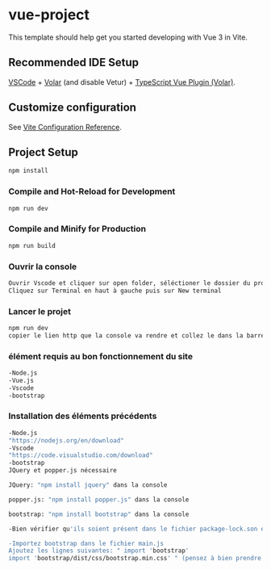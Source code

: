 # vue-project

This template should help get you started developing with Vue 3 in Vite.

## Recommended IDE Setup

[VSCode](https://code.visualstudio.com/) + [Volar](https://marketplace.visualstudio.com/items?itemName=Vue.volar) (and disable Vetur) + [TypeScript Vue Plugin (Volar)](https://marketplace.visualstudio.com/items?itemName=Vue.vscode-typescript-vue-plugin).

## Customize configuration

See [Vite Configuration Reference](https://vitejs.dev/config/).

## Project Setup

```sh
npm install
```

### Compile and Hot-Reload for Development

```sh
npm run dev
```

### Compile and Minify for Production

```sh
npm run build
```
### Ouvrir la console

```sh
Ouvrir Vscode et cliquer sur open folder, séléctioner le dossier du projet.
Cliquez sur Terminal en haut à gauche puis sur New terminal
```
### Lancer le projet

```sh
npm run dev
copier le lien http que la console va rendre et collez le dans la barre de recherche Google
```


### élément requis au bon fonctionnement du site 

```sh
-Node.js
-Vue.js
-Vscode
-bootstrap
```
### Installation des éléments précédents

```sh
-Node.js
"https://nodejs.org/en/download"
-Vscode
"https://code.visualstudio.com/download"
-bootstrap
JQuery et popper.js nécessaire

JQuery: "npm install jquery" dans la console

popper.js: "npm install popper.js" dans la console

bootstrap: "npm install bootstrap" dans la console

-Bien vérifier qu'ils soient présent dans le fichier package-lock.son et package.json

-Importez bootstrap dans le fichier main.js
Ajoutez les lignes suivantes: " import 'bootstrap'
import 'bootstrap/dist/css/bootstrap.min.css' " (pensez à bien prendre les '' lors du copié collé)
```




